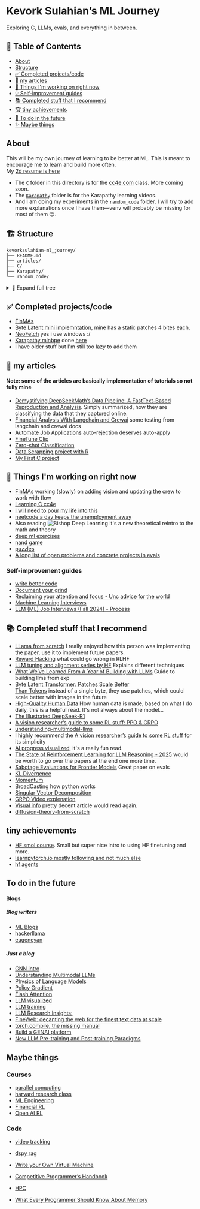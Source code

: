 <p align="center">
<!--   <img src="./imgs/bishopDL.jpg" width="120"/> -->
  <h1>Kevork Sulahian’s ML Journey</h1>
  <p>Exploring C, LLMs, evals, and everything in between.</p>
  <a href="https://github.com/KevorkSulahian/kevorksulahian-ml_journey/stargazers">
  </a>
</p>

## 📑 Table of Contents
- [About](#about)  
- [Structure](#structure)  
- [✅ Completed projects/code](#-completed-projectscode)  
- [📝 my articles](#-my-articles)  
- [🚧 Things I'm working on right now](#-things-im-working-on-right-now)  
- [💡 Self-improvement guides](#-self-improvement-guides)  
- [📚 Completed stuff that I recommend](#-completed-stuff-that-i-recommend)  
- [🏆 tiny achievements](#-tiny-achievements)  
- [🔮 To do in the future](#-to-do-in-the-future)  
- [✨ Maybe things](#-maybe-things)  

## About
This will be my own journey of learning to be better at ML. This is meant to encourage me to learn and build more often.  
My [2d resume is here](https://kevorksulahian.github.io/2d-portfolio/)

* The [`C`](./C) folder in this directory is for the [cc4e.com](https://cc4e.com) class. More coming soon.  
* The [`Karapathy`](./Karapathy) folder is for the Karapathy learning videos.  
* And I am doing my experiments in the [`random_code`](./random_code/) folder. I will try to add more explanations once I have them—venv will probably be missing for most of them 😊.

## 🏗️ Structure
```text
kevorksulahian-ml_journey/
├── README.md
├── articles/
├── C/
├── Karapathy/
└── random_code/
```
<details>
<summary>🔽 Expand full tree</summary>

```text
(Full directory tree here…)
```
</details>

## ✅ Completed projects/code
- [FinMAs](https://github.com/KevorkSulahian/agentic-llm-for-better-results)  
- [Byte Latent mini implemntation](./Karapathy/GPT_from_scratch/BLT.ipynb), mine has a static patches 4 bites each.  
- [NeoFetch](./random_code/neofetch/README.md) yes i use windows :/  
- [Karapathy minbpe](https://github.com/karpathy/minbpe) done [here](./Karapathy/GPT_from_scratch/token.ipynb)  
- I have older stuff but I'm still too lazy to add them  

## 📝 my articles
#### Note: some of the articles are basically implementation of tutorials so not fully mine
- [Demystifying DeepSeekMath’s Data Pipeline: A FastText-Based Reproduction and Analysis](https://huggingface.co/blog/herooooooooo/demystifying-deepseekmaths-data-pipeline-a-fasttex). Simply summarized, how they are classifying the data that they captured online.  
- [Financial Analysis With Langchain and Crewai](https://huggingface.co/blog/herooooooooo/financial-analysis-with-langchain-and-crewai) some testing from langchain and crewai docs  
- [Automate Job Applications](https://huggingface.co/blog/herooooooooo/automation-job-applications-with-python-and-ollama) auto-rejection deserves auto-apply  
- [FineTune Clip](https://medium.com/@kevork.ysulahian/finetune-clip-with-huggingface-2f0abc23c57c)  
- [Zero-shot Classification](https://medium.com/@kevork.ysulahian/zero-shot-classification-and-detection-made-simple-with-huggingface-000d63d53bfe)  
- [Data Scrapping project with R](https://medium.com/@kevork.ysulahian/real-life-data-scrapping-project-scrapping-job-postings-with-r-47a6091f4866)  
- [My First C project](https://huggingface.co/blog/herooooooooo/c-first-project)  

## 🚧 Things I'm working on right now
- [FinMAs](https://github.com/KevorkSulahian/agentic-llm-for-better-results) working (slowly) on adding vision and updating the crew to work with flow  
- [Learning C cc4e](https://www.cc4e.com/)  
- [I will need to pour my life into this](https://x.com/rasbt/status/1790007260615217156)  
- [neetcode a day keeps the unemployment away](https://neetcode.io/courses)  
- Also reading ![Bishop Deep Learning](./imgs/bishopDL.jpg) it's a new theoretical reintro to the math and theory  
- [deep ml exercises](https://www.deep-ml.com/)  
- [nand game](https://nandgame.com/)  
- [puzzles](https://www.cs.cmu.edu/puzzle/)  
- [A long list of open problems and concrete projects in evals](https://docs.google.com/document/d/1gi32-HZozxVimNg5Mhvk4CvW4zq8J12rGmK_j2zxNEg/edit?pli=1&tab=t.0#heading=h.q14pjbvzx1x)  

### Self-improvement guides
- [write better code](https://marvelousmlops.substack.com/p/bridging-the-gap-converting-data)  
- [Document your grind](https://lelouch.dev/blog/august-2024/documenting-your-grind/)  
- [Reclaiming your attention and focus - Unc advice for the world](https://x.com/LukasHozda/status/1860442337534468333)  
- [Machine Learning Interviews](https://huyenchip.com/machine-learning-systems-design/toc.html)  
- [LLM (ML) Job Interviews (Fall 2024) - Process](https://mimansajaiswal.github.io/posts/llm-ml-job-interviews-fall-2024-process/)  

## 📚 Completed stuff that I recommend
- [LLama from scratch](https://blog.briankitano.com/llama-from-scratch/#:~:text=Before%20you%20even%20look%20at,and%20evaluating%20as%20you%20go) I really enjoyed how this person was implementing the paper, use it to implement future papers.  
- [Reward Hacking](https://lilianweng.github.io/posts/2024-11-28-reward-hacking/) what could go wrong in RLHF  
- [LLM tuning and alignment series by HF](https://argilla.io/blog/mantisnlp-rlhf-part-8/) Explains different techniques  
- [What We’ve Learned From A Year of Building with LLMs](https://applied-llms.org/) Guide to building llms from exp  
- [Byte Latent Transformer: Patches Scale Better  
Than Tokens](https://arxiv.org/pdf/2412.09871) instead of a single byte, they use patches, which could scale better with images in the future  
- [High-Quality Human Data](https://lilianweng.github.io/posts/2024-02-05-human-data-quality/) How human data is made, based on what I do daily, this is a helpful read. It's not always about the model...  
- [The Illustrated DeepSeek-R1](https://newsletter.languagemodels.co/p/the-illustrated-deepseek-r1)  
- [A vision researcher’s guide to some RL stuff: PPO & GRPO](https://yugeten.github.io/posts/2025/01/ppogrpo/)  
- [understanding-multimodal-llms](https://magazine.sebastianraschka.com/p/understanding-multimodal-llms)  
- I highly recommend the [A vision researcher’s guide to some RL stuff](https://yugeten.github.io/posts/2025/01/ppogrpo/) for its simplicity  
- [AI progress visualized](https://theaidigest.org/progress-and-dangers), it's a really fun read.  
- [The State of Reinforcement Learning for LLM Reasoning - 2025](https://magazine.sebastianraschka.com/p/the-state-of-llm-reasoning-model-training?utm_campaign=post) would be worth to go over the papers at the end one more time.  
- [Sabotage Evaluations for Frontier Models](https://arxiv.org/pdf/2410.21514) Great paper on evals  
- [KL Divergence](https://www.countbayesie.com/blog/2017/5/9/kullback-leibler-divergence-explained)  
- [Momentum](https://distill.pub/2017/momentum/)  
- [BroadCasting](https://numpy.org/doc/stable/user/basics.broadcasting.html) how python works  
- [Singular Vector Decomposition](https://gregorygundersen.com/blog/2018/12/10/svd/)  
- [GRPO Video explenation](https://youtu.be/XeUB4h1OO1g?si=UwQiG3az286G4b1c)  
- [Visual info](https://colah.github.io/posts/2015-09-Visual-Information/) pretty decent article would read again.  
- [diffusion-theory-from-scratch](https://iclr-blogposts.github.io/2024/blog/diffusion-theory-from-scratch/)  

## tiny achievements
- [HF smol course](https://github.com/huggingface/smol-course). Small but super nice intro to using HF finetuning and more.  
- [learnpytorch.io mostly following and not much else](https://www.learnpytorch.io/)  
- [hf agents](https://huggingface.co/learn/agents-course)  

## To do in the future

#### Blogs
##### Blog writers
- [ML Blogs](https://cneuralnets.netlify.app/mlblogs)  
- [hackerllama](https://osanseviero.github.io/hackerllama/blog/)  
- [eugeneyan](https://eugeneyan.com/start-here/)  

##### Just a blog
- [GNN intro](https://distill.pub/2021/gnn-intro/)  
- [Understanding Multimodal LLMs](https://magazine.sebastianraschka.com/p/understanding-multimodal-llms)  
- [Physics of Language Models](https://antaripasaha.notion.site/Physics-of-Language-Models-understanding-hidden-reasoning-process-1045314a563980c68566e4ecc1e32ef6)  
- [Policy Gradient](https://lilianweng.github.io/posts/2018-04-08-policy-gradient/)  
- [Flash Attention](https://benjaminwarner.dev/2023/08/16/flash-attention-compile)  
- [LLM visualized](https://bbycroft.net/llm)  
- [LLM training](https://rentry.org/llm-training)  
- [LLM Research Insights:](https://magazine.sebastianraschka.com/p/llm-research-insights-instruction?)  
- [FineWeb: decanting the web for the finest text data at scale](https://huggingface.co/spaces/HuggingFaceFW/blogpost-fineweb-v1)  
- [torch.compile, the missing manual](https://docs.google.com/document/d/1y5CRfMLdwEoF1nTk9q8qEu1mgMUuUtvhklPKJ2emLU8/edit?tab=t.0#heading=h.66t0x3z84jio)  
- [Build a GENAI platform](https://huyenchip.com/2024/07/25/genai-platform.html)  
- [New LLM Pre-training and Post-training Paradigms](https://magazine.sebastianraschka.com/p/new-llm-pre-training-and-post-training)  

## Maybe things

### Courses
- [parallel computing](https://gfxcourses.stanford.edu/cs149/fall24/courseinfo)  
- [harvard research class](https://docs.google.com/document/d/1uvAbEhbgS_M-uDMTzmOWRlYxqCkogKRXdbKYYT98ooc/edit?pli=1&tab=t.0#heading=h.o3hogvl0ayc1)  
- [ML Engineering](https://github.com/stas00/ml-engineering)  
- [Financial RL](https://github.com/AI4Finance-Foundation/FinRL/tree/c34190153d84c376dcacaf18b57097a6272b0286)  
- [Open AI RL](https://spinningup.openai.com/en/latest/)  

### Code
- [video tracking](https://github.com/roboflow/supervision)  
- [dspy rag](https://www.kaggle.com/code/iamleonie/rag-with-gemma-on-hf-and-weaviate-in-dspy)  
- [Write your Own Virtual Machine](https://www.jmeiners.com/lc3-vm/)  

- [Competitive Programmer’s Handbook](https://cses.fi/book/book.pdf)  
- [HPC](https://en.algorithmica.org/hpc/complexity/)  
- [What Every Programmer Should Know About Memory](https://people.freebsd.org/~lstewart/articles/cpumemory.pdf)
